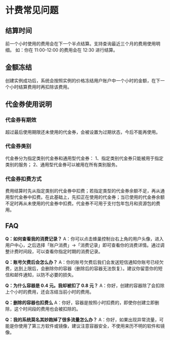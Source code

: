 # 计费常见问题

## 结算时间

前一个小时使用的费用会在下一个半点结算。支持查询最近三个月的费用使用明细。 如：你在 11:00-12:00 的费用会在 12:30 进行结算。

## 金额冻结

创建实例成功后，系统会按照实例的价格冻结用户账户中一个小时的金额，在下一个小时结算费用时再扣除该费用。

## 代金券使用说明

### 代金券有期效
超过最后使用期限还未使用的代金券，会被设置为过期状态，今后不能再使用。

### 代金券类别
代金券分为指定类别代金券和通用型代金券：
1、指定类别代金券只能被用于指定类别的服务；
2、通用型代金券可以被用在所有类别服务。

### 代金券扣费方式
费用结算时先从指定类别的代金券中扣费；若指定类型的代金券余额不足，再从通用型代金券中扣费。在此基础上，先扣正在使用的代金券；当已使用的代金券余额不足时再从未使用的代金券中扣费。代金券不可用于支付包年包月和资源包的费用。


## FAQ

**Q：如何查看我的消费记录？**
A：你可以点击蜂巢控制台右上角的用户头像，进入用户中心，之后选择「账户消费」->「消费记录」即可查看你的消费详情。通过调整计费时间段，可以查看你指定时期的消费记录。

**Q：账号欠费后会怎么办？**
A：你的账号欠费后我们会发送短信通知你账号已经欠费，达到上限后，会删除你的容器（删除后的容器无法恢复）。建议你留意你的短信和邮件通知，以防不必要的损失。

**Q：为什么容器是 0.4 元。我却被扣了 0.8 元？**
A：你好，创建的容器除了会扣除上个小时的费用，还会冻结当前小时的费用。

**Q：删除的容器也扣费么**
A：你好，容器是按照小时扣费的，即使你创建立即删除，这个时间段的费用也会被扣除的。

**Q：我的系统莫名其妙跑掉了很多流量怎么办？**
A：你好，如果出现异常流量，可能是你使用了第三方软件或镜像，建议注意容器安全，不使用来历不明的软件和镜像。

